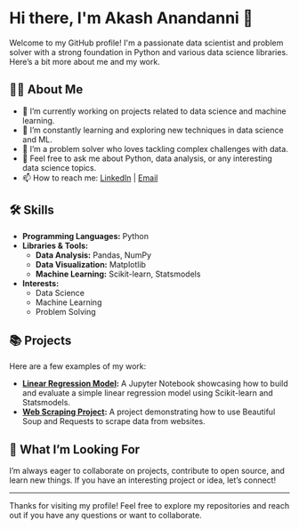 # Hi there, I'm Akash Anandanni 👋

Welcome to my GitHub profile! I'm a passionate data scientist and problem solver with a strong foundation in Python and various data science libraries. Here’s a bit more about me and my work.

## 👨‍💻 About Me

- 🔭 I’m currently working on projects related to data science and machine learning.
- 🌱 I’m constantly learning and exploring new techniques in data science and ML.
- 🤔 I’m a problem solver who loves tackling complex challenges with data.
- 💬 Feel free to ask me about Python, data analysis, or any interesting data science topics.
- 📫 How to reach me: [LinkedIn](https://www.linkedin.com/in/akash-anandanni) | [Email](mailto:akash.anandanni@example.com)

## 🛠️ Skills

- **Programming Languages:** Python
- **Libraries & Tools:** 
  - **Data Analysis:** Pandas, NumPy
  - **Data Visualization:** Matplotlib
  - **Machine Learning:** Scikit-learn, Statsmodels
- **Interests:**
  - Data Science
  - Machine Learning
  - Problem Solving

## 📚 Projects

Here are a few examples of my work:

- **[Linear Regression Model](https://github.com/your-repo/linear-regression):** A Jupyter Notebook showcasing how to build and evaluate a simple linear regression model using Scikit-learn and Statsmodels.
- **[Web Scraping Project](https://github.com/your-repo/web-scraping):** A project demonstrating how to use Beautiful Soup and Requests to scrape data from websites.

## 🌟 What I’m Looking For

I’m always eager to collaborate on projects, contribute to open source, and learn new things. If you have an interesting project or idea, let’s connect!


---

Thanks for visiting my profile! Feel free to explore my repositories and reach out if you have any questions or want to collaborate.

